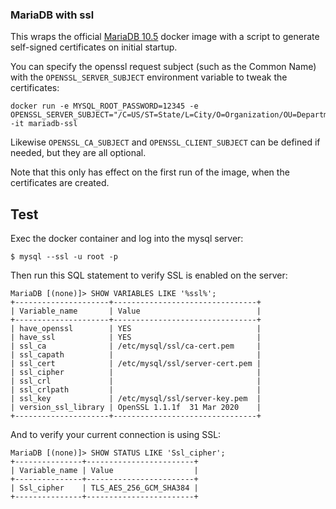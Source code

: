 ### MariaDB with ssl

This wraps the official [MariaDB 10.5](https://hub.docker.com/_/mariadb) docker image with a script to generate self-signed certificates on initial startup.

You can specify the openssl request subject (such as the Common Name) with the `OPENSSL_SERVER_SUBJECT` environment variable to tweak the certificates:

```
docker run -e MYSQL_ROOT_PASSWORD=12345 -e OPENSSL_SERVER_SUBJECT="/C=US/ST=State/L=City/O=Organization/OU=Department/CN=server.fqdn" -it mariadb-ssl
```

Likewise `OPENSSL_CA_SUBJECT` and `OPENSSL_CLIENT_SUBJECT` can be defined if needed, but they are all optional.

Note that this only has effect on the first run of the image, when the certificates are created. 


## Test

Exec the docker container and log into the mysql server:
```
$ mysql --ssl -u root -p
```

Then run this SQL statement to verify SSL is enabled on the server:
```
MariaDB [(none)]> SHOW VARIABLES LIKE '%ssl%';
+---------------------+--------------------------------+
| Variable_name       | Value                          |
+---------------------+--------------------------------+
| have_openssl        | YES                            |
| have_ssl            | YES                            |
| ssl_ca              | /etc/mysql/ssl/ca-cert.pem     |
| ssl_capath          |                                |
| ssl_cert            | /etc/mysql/ssl/server-cert.pem |
| ssl_cipher          |                                |
| ssl_crl             |                                |
| ssl_crlpath         |                                |
| ssl_key             | /etc/mysql/ssl/server-key.pem  |
| version_ssl_library | OpenSSL 1.1.1f  31 Mar 2020    |
+---------------------+--------------------------------+
```

And to verify your current connection is using SSL:
```
MariaDB [(none)]> SHOW STATUS LIKE 'Ssl_cipher';
+---------------+------------------------+
| Variable_name | Value                  |
+---------------+------------------------+
| Ssl_cipher    | TLS_AES_256_GCM_SHA384 |
+---------------+------------------------+
```

